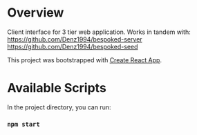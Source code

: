 # Overview
Client interface for 3 tier web application. Works in tandem with:
https://github.com/Denz1994/bespoked-server
https://github.com/Denz1994/bespoked-seed

This project was bootstrapped with [Create React App](https://github.com/facebook/create-react-app).

# Available Scripts

In the project directory, you can run:

### `npm start`

